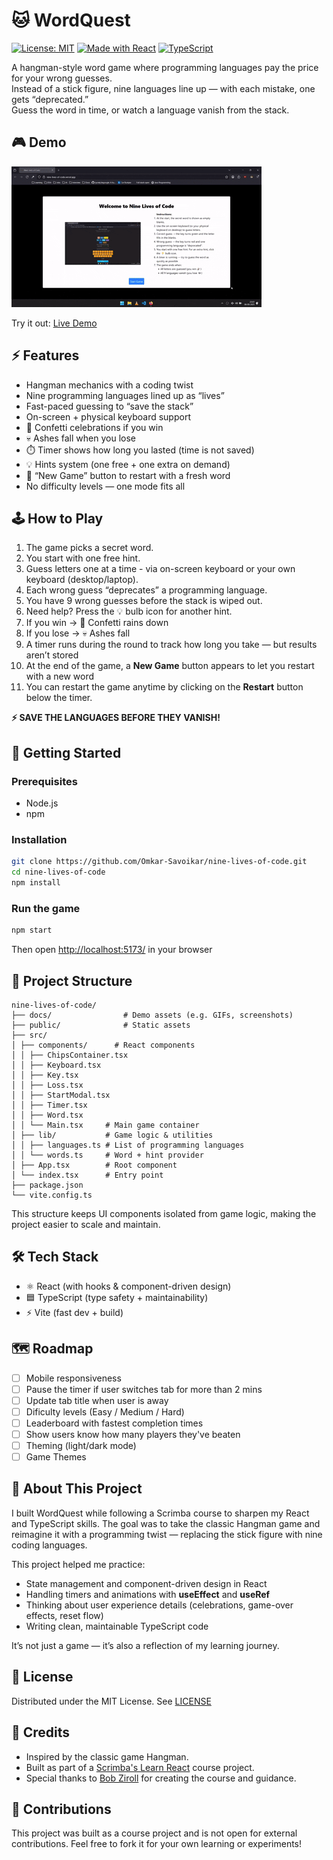 # 🐱 WordQuest

[![License: MIT](https://img.shields.io/badge/License-MIT-yellow.svg)](LICENSE)
[![Made with React](https://img.shields.io/badge/Made%20with-React-61dafb?logo=react&logoColor=white)](https://reactjs.org/)
[![TypeScript](https://img.shields.io/badge/TypeScript-3178c6?logo=typescript&logoColor=white)](https://www.typescriptlang.org/)

A hangman-style word game where programming languages pay the price for your wrong guesses.  
Instead of a stick figure, nine languages line up — with each mistake, one gets “deprecated.”  
Guess the word in time, or watch a language vanish from the stack.

## 🎮 Demo

![Game Demo](docs/demo.gif)

Try it out: [Live Demo](https://nine-lives-of-code.vercel.app/)

## ⚡ Features

-   Hangman mechanics with a coding twist
-   Nine programming languages lined up as “lives”
-   Fast-paced guessing to “save the stack”
-   On-screen + physical keyboard support
-   🎉 Confetti celebrations if you win
-   💀 Ashes fall when you lose
-   ⏱️ Timer shows how long you lasted (time is not saved)
-   💡 Hints system (one free + one extra on demand)
-   🔄 “New Game” button to restart with a fresh word
-   No difficulty levels — one mode fits all

## 🕹️ How to Play

1. The game picks a secret word.
2. You start with one free hint.
3. Guess letters one at a time - via on-screen keyboard or your own keyboard (desktop/laptop).
4. Each wrong guess “deprecates” a programming language.
5. You have 9 wrong guesses before the stack is wiped out.
6. Need help? Press the 💡 bulb icon for another hint.
7. If you win → 🎉 Confetti rains down
8. If you lose → 💀 Ashes fall
9. A timer runs during the round to track how long you take — but results aren’t stored
10. At the end of the game, a **New Game** button appears to let you restart with a new word
11. You can restart the game anytime by clicking on the **Restart** button below the timer.

**⚡ SAVE THE LANGUAGES BEFORE THEY VANISH!**

## 🚀 Getting Started

### Prerequisites

-   Node.js
-   npm

### Installation

```bash
git clone https://github.com/Omkar-Savoikar/nine-lives-of-code.git
cd nine-lives-of-code
npm install
```

### Run the game

```bash
npm start
```

Then open [http://localhost:5173/](http://localhost:5173/) in your browser

## 📂 Project Structure

```plaintext
nine-lives-of-code/
├── docs/                # Demo assets (e.g. GIFs, screenshots)
├── public/              # Static assets
├── src/
│ ├── components/      # React components
│ │ ├── ChipsContainer.tsx
│ │ ├── Keyboard.tsx
│ │ ├── Key.tsx
│ │ ├── Loss.tsx
│ │ ├── StartModal.tsx
│ │ ├── Timer.tsx
│ │ ├── Word.tsx
│ │ └── Main.tsx     # Main game container
│ ├── lib/           # Game logic & utilities
│ │ ├── languages.ts # List of programming languages
│ │ └── words.ts     # Word + hint provider
│ ├── App.tsx        # Root component
│ └── index.tsx      # Entry point
├── package.json
└── vite.config.ts
```

This structure keeps UI components isolated from game logic, making the project easier to scale and maintain.

## 🛠️ Tech Stack

-   ⚛️ React (with hooks & component-driven design)
-   🟦 TypeScript (type safety + maintainability)
-   ⚡ Vite (fast dev + build)

## 🗺️ Roadmap

-   [ ] Mobile responsiveness
-   [ ] Pause the timer if user switches tab for more than 2 mins
-   [ ] Update tab title when user is away
-   [ ] Dificulty levels (Easy / Medium / Hard)
-   [ ] Leaderboard with fastest completion times
-   [ ] Show users know how many players they've beaten
-   [ ] Theming (light/dark mode)
-   [ ] Game Themes

## 📖 About This Project

I built WordQuest while following a Scrimba course to sharpen my React and TypeScript skills.
The goal was to take the classic Hangman game and reimagine it with a programming twist — replacing the stick figure with nine coding languages.

This project helped me practice:

-   State management and component-driven design in React
-   Handling timers and animations with **useEffect** and **useRef**
-   Thinking about user experience details (celebrations, game-over effects, reset flow)
-   Writing clean, maintainable TypeScript code

It’s not just a game — it’s also a reflection of my learning journey.

## 📜 License

Distributed under the MIT License. See [LICENSE](LICENSE)

## 🙌 Credits

-   Inspired by the classic game Hangman.
-   Built as part of a [Scrimba's Learn React](https://scrimba.com/learn-react-c0e) course project.
-   Special thanks to [Bob Ziroll](https://x.com/bobziroll) for creating the course and guidance.

## 🤝 Contributions

This project was built as a course project and is not open for external contributions.
Feel free to fork it for your own learning or experiments!
